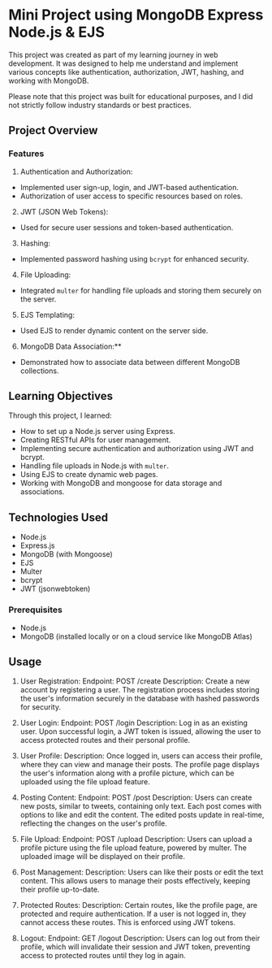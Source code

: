 # Mini Project using MongoDB Express Node.js & EJS

This project was created as part of my learning journey in web development. It was designed to help me understand and implement 
various concepts like authentication, authorization, JWT, hashing, and working with MongoDB. 

Please note that this project was built for educational purposes, and I did not strictly follow industry standards or best practices.

## Project Overview

### Features
 1. Authentication and Authorization:
  - Implemented user sign-up, login, and JWT-based authentication.
  - Authorization of user access to specific resources based on roles.
 2. JWT (JSON Web Tokens):
  - Used for secure user sessions and token-based authentication.
 3. Hashing:
  - Implemented password hashing using `bcrypt` for enhanced security.
 4. File Uploading:
  - Integrated `multer` for handling file uploads and storing them securely on the server.
 5. EJS Templating:
  - Used EJS to render dynamic content on the server side.
 6. MongoDB Data Association:**
  - Demonstrated how to associate data between different MongoDB collections.

## Learning Objectives

Through this project, I learned:
- How to set up a Node.js server using Express.
- Creating RESTful APIs for user management.
- Implementing secure authentication and authorization using JWT and bcrypt.
- Handling file uploads in Node.js with `multer`.
- Using EJS to create dynamic web pages.
- Working with MongoDB and mongoose for data storage and associations.

## Technologies Used
- Node.js
- Express.js
- MongoDB (with Mongoose)
- EJS
- Multer
- bcrypt
- JWT (jsonwebtoken)

### Prerequisites
- Node.js
- MongoDB (installed locally or on a cloud service like MongoDB Atlas)

## Usage
1. User Registration:
Endpoint: POST /create
Description: Create a new account by registering a user. The registration process includes storing the user's information
securely in the database with hashed passwords for security.

3. User Login:
Endpoint: POST /login
Description: Log in as an existing user. Upon successful login, a JWT token is issued, allowing the user to access protected
routes and their personal profile.

5. User Profile:
Description: Once logged in, users can access their profile, where they can view and manage their posts. The profile page
displays the user's information along with a profile picture, which can be uploaded using the file upload feature.

7. Posting Content:
Endpoint: POST /post
Description: Users can create new posts, similar to tweets, containing only text. Each post comes with options to like and
edit the content. The edited posts update in real-time, reflecting the changes on the user's profile.

9. File Upload:
Endpoint: POST /upload
Description: Users can upload a profile picture using the file upload feature, powered by multer. The uploaded image will be
displayed on their profile.

11. Post Management:
Description: Users can like their posts or edit the text content. This allows users to manage their posts effectively, keeping
their profile up-to-date.

13. Protected Routes:
Description: Certain routes, like the profile page, are protected and require authentication. If a user is not logged in, they
cannot access these routes. This is enforced using JWT tokens.

15. Logout:
Endpoint: GET /logout
Description: Users can log out from their profile, which will invalidate their session and JWT token, preventing access to protected
routes until they log in again.
